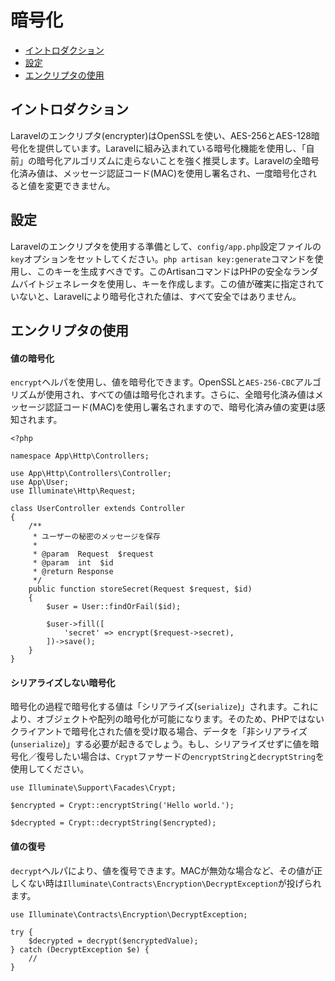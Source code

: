 # 暗号化

- [イントロダクション](#introduction)
- [設定](#configuration)
- [エンクリプタの使用](#using-the-encrypter)

<a name="introduction"></a>
## イントロダクション

Laravelのエンクリプタ(encrypter)はOpenSSLを使い、AES-256とAES-128暗号化を提供しています。Laravelに組み込まれている暗号化機能を使用し、「自前」の暗号化アルゴリズムに走らないことを強く推奨します。Laravelの全暗号化済み値は、メッセージ認証コード(MAC)を使用し署名され、一度暗号化されると値を変更できません。

<a name="configuration"></a>
## 設定

Laravelのエンクリプタを使用する準備として、`config/app.php`設定ファイルの`key`オプションをセットしてください。`php artisan key:generate`コマンドを使用し、このキーを生成すべきです。このArtisanコマンドはPHPの安全なランダムバイトジェネレータを使用し、キーを作成します。この値が確実に指定されていないと、Laravelにより暗号化された値は、すべて安全ではありません。

<a name="using-the-encrypter"></a>
## エンクリプタの使用

#### 値の暗号化

`encrypt`ヘルパを使用し、値を暗号化できます。OpenSSLと`AES-256-CBC`アルゴリズムが使用され、すべての値は暗号化されます。さらに、全暗号化済み値はメッセージ認証コード(MAC)を使用し署名されますので、暗号化済み値の変更は感知されます。

    <?php

    namespace App\Http\Controllers;

    use App\Http\Controllers\Controller;
    use App\User;
    use Illuminate\Http\Request;

    class UserController extends Controller
    {
        /**
         * ユーザーの秘密のメッセージを保存
         *
         * @param  Request  $request
         * @param  int  $id
         * @return Response
         */
        public function storeSecret(Request $request, $id)
        {
            $user = User::findOrFail($id);

            $user->fill([
                'secret' => encrypt($request->secret),
            ])->save();
        }
    }

#### シリアライズしない暗号化

暗号化の過程で暗号化する値は「シリアライズ(`serialize`)」されます。これにより、オブジェクトや配列の暗号化が可能になります。そのため、PHPではないクライアントで暗号化された値を受け取る場合、データを「非シリアライズ(`unserialize`)」する必要が起きるでしょう。もし、シリアライズせずに値を暗号化／復号したい場合は、`Crypt`ファサードの`encryptString`と`decryptString`を使用してください。

    use Illuminate\Support\Facades\Crypt;

    $encrypted = Crypt::encryptString('Hello world.');

    $decrypted = Crypt::decryptString($encrypted);

#### 値の復号

`decrypt`ヘルパにより、値を復号できます。MACが無効な場合など、その値が正しくない時は`Illuminate\Contracts\Encryption\DecryptException`が投げられます。

    use Illuminate\Contracts\Encryption\DecryptException;

    try {
        $decrypted = decrypt($encryptedValue);
    } catch (DecryptException $e) {
        //
    }
